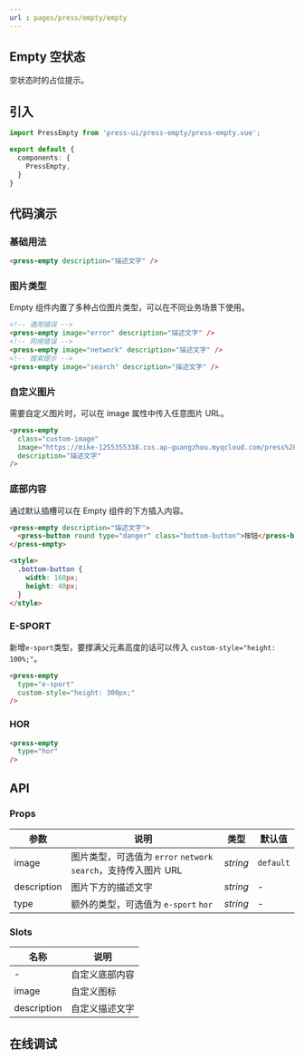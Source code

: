 ```yaml
---
url : pages/press/empty/empty
---
```


## Empty 空状态 

空状态时的占位提示。


## 引入

```ts
import PressEmpty from 'press-ui/press-empty/press-empty.vue';

export default {
  components: {
    PressEmpty,
  }
}
```

## 代码演示

### 基础用法

```html
<press-empty description="描述文字" />
```

### 图片类型

Empty 组件内置了多种占位图片类型，可以在不同业务场景下使用。

```html
<!-- 通用错误 -->
<press-empty image="error" description="描述文字" />
<!-- 网络错误 -->
<press-empty image="network" description="描述文字" />
<!-- 搜索提示 -->
<press-empty image="search" description="描述文字" />
```

### 自定义图片

需要自定义图片时，可以在 image 属性中传入任意图片 URL。

```html
<press-empty
  class="custom-image"
  image="https://mike-1255355338.cos.ap-guangzhou.myqcloud.com/press%2Fimg%2Fcustom-empty-image.png"
  description="描述文字"
/>
```

### 底部内容

通过默认插槽可以在 Empty 组件的下方插入内容。

```html
<press-empty description="描述文字">
  <press-button round type="danger" class="bottom-button">按钮</press-button>
</press-empty>

<style>
  .bottom-button {
    width: 160px;
    height: 40px;
  }
</style>
```

### E-SPORT

新增`e-sport`类型，要撑满父元素高度的话可以传入 `custom-style="height: 100%;"`。

```html
<press-empty 
  type="e-sport" 
  custom-style="height: 300px;"
/>
```

### HOR

```html
<press-empty 
  type="hor" 
/>
```

## API

### Props

| 参数        | 说明                                                            | 类型     | 默认值    |
| ----------- | --------------------------------------------------------------- | -------- | --------- |
| image       | 图片类型，可选值为 `error` `network` `search`，支持传入图片 URL | _string_ | `default` |
| description | 图片下方的描述文字                                              | _string_ | -         |
| type        | 额外的类型，可选值为 `e-sport` `hor`                            | _string_ | -         |

### Slots

| 名称        | 说明           |
| ----------- | -------------- |
| -           | 自定义底部内容 |
| image       | 自定义图标     |
| description | 自定义描述文字 |


## 在线调试

<debug-online />
